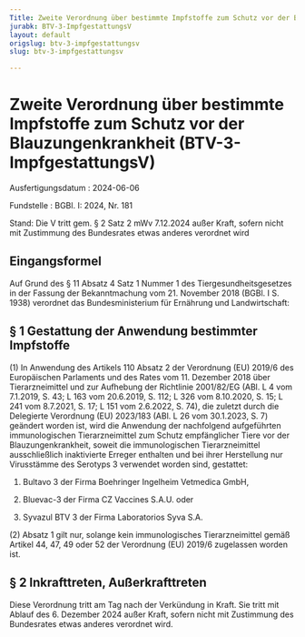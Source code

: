 ```yaml
---
Title: Zweite Verordnung über bestimmte Impfstoffe zum Schutz vor der Blauzungenkrankheit
jurabk: BTV-3-ImpfgestattungsV
layout: default
origslug: btv-3-impfgestattungsv
slug: btv-3-impfgestattungsv

---
```


# Zweite Verordnung über bestimmte Impfstoffe zum Schutz vor der Blauzungenkrankheit (BTV-3-ImpfgestattungsV)

Ausfertigungsdatum
:   2024-06-06

Fundstelle
:   BGBl. I: 2024, Nr. 181

Stand: Die V tritt gem. § 2 Satz 2 mWv 7.12.2024 außer Kraft, sofern nicht mit Zustimmung des Bundesrates etwas anderes verordnet wird

## Eingangsformel

Auf Grund des § 11 Absatz 4 Satz 1 Nummer 1 des Tiergesundheitsgesetzes in der Fassung der Bekanntmachung vom 21. November 2018 (BGBl. I S. 1938) verordnet das Bundesministerium für Ernährung und Landwirtschaft:


## § 1 Gestattung der Anwendung bestimmter Impfstoffe

(1) In Anwendung des Artikels 110 Absatz 2 der Verordnung (EU) 2019/6 des Europäischen Parlaments und des Rates vom 11. Dezember 2018 über Tierarzneimittel und zur Aufhebung der Richtlinie 2001/82/EG (ABl. L 4 vom 7.1.2019, S. 43; L 163 vom 20.6.2019, S. 112; L 326 vom 8.10.2020, S. 15; L 241 vom 8.7.2021, S. 17; L 151 vom 2.6.2022, S. 74), die zuletzt durch die Delegierte Verordnung (EU) 2023/183 (ABl. L 26 vom 30.1.2023, S. 7) geändert worden ist, wird die Anwendung der nachfolgend aufgeführten immunologischen Tierarzneimittel zum Schutz empfänglicher Tiere vor der Blauzungenkrankheit, soweit die immunologischen Tierarzneimittel ausschließlich inaktivierte Erreger enthalten und bei ihrer Herstellung nur Virusstämme des Serotyps 3 verwendet worden sind, gestattet:

1.  Bultavo 3 der Firma Boehringer Ingelheim Vetmedica GmbH,


2.  Bluevac-3 der Firma CZ Vaccines S.A.U. oder


3.  Syvazul BTV 3 der Firma Laboratorios Syva S.A.




(2) Absatz 1 gilt nur, solange kein immunologisches Tierarzneimittel gemäß Artikel 44, 47, 49 oder 52 der Verordnung (EU) 2019/6 zugelassen worden ist.


## § 2 Inkrafttreten, Außerkrafttreten

Diese Verordnung tritt am Tag nach der Verkündung in Kraft. Sie tritt mit Ablauf des 6. Dezember 2024 außer Kraft, sofern nicht mit Zustimmung des Bundesrates etwas anderes verordnet wird.

